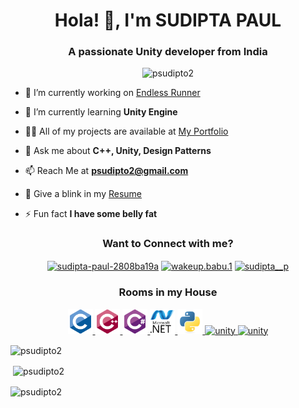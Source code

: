<h1 align="center">Hola! 👋, I'm SUDIPTA PAUL</h1>
<h3 align="center">A passionate Unity developer from India</h3>

<p align="center"> <img src="https://komarev.com/ghpvc/?username=psudipto2&label=Profile%20views&color=0e75b6&style=flat" alt="psudipto2" /> </p>


- 🔭 I’m currently working on [Endless Runner](https://github.com/psudipto2/2D-Endless-Runner)

- 🌱 I’m currently learning **Unity Engine**

- 👨‍💻 All of my projects are available at [My Portfolio](https://psudipto2.wixsite.com/sudiptapaul/game-development)

- 💬 Ask me about **C++, Unity, Design Patterns**

- 📫 Reach Me at **psudipto2@gmail.com**

- 📄 Give a blink in my  [Resume](https://drive.google.com/file/d/1kao8qIl4Hxcw3h5xk88bYS61hxibCOaU/view?usp=sharing)

- ⚡ Fun fact **I have some belly fat**

<h3 align="center">Want to Connect with me?</h3>
<p align="center">
<a href="https://linkedin.com/in/sudipta-paul-2808ba19a" target="blank"><img align="center" src="https://raw.githubusercontent.com/rahuldkjain/github-profile-readme-generator/master/src/images/icons/Social/linked-in-alt.svg" alt="sudipta-paul-2808ba19a" height="30" width="40" /></a>
<a href="https://fb.com/wakeup.babu.1" target="blank"><img align="center" src="https://raw.githubusercontent.com/rahuldkjain/github-profile-readme-generator/master/src/images/icons/Social/facebook.svg" alt="wakeup.babu.1" height="30" width="40" /></a>
<a href="https://instagram.com/sudipta__p" target="blank"><img align="center" src="https://raw.githubusercontent.com/rahuldkjain/github-profile-readme-generator/master/src/images/icons/Social/instagram.svg" alt="sudipta__p" height="30" width="40" /></a>
</p>

<h3 align="center">Rooms in my House</h3>
<p align="Center"> <a href="https://www.cprogramming.com/" target="_blank" rel="noreferrer"> <img src="https://raw.githubusercontent.com/devicons/devicon/master/icons/c/c-original.svg" alt="c" width="40" height="40"/> </a> <a href="https://www.w3schools.com/cpp/" target="_blank" rel="noreferrer"> <img src="https://raw.githubusercontent.com/devicons/devicon/master/icons/cplusplus/cplusplus-original.svg" alt="cplusplus" width="40" height="40"/> </a> <a href="https://www.w3schools.com/cs/" target="_blank" rel="noreferrer"> <img src="https://raw.githubusercontent.com/devicons/devicon/master/icons/csharp/csharp-original.svg" alt="csharp" width="40" height="40"/> </a> <a href="https://dotnet.microsoft.com/" target="_blank" rel="noreferrer"> <img src="https://raw.githubusercontent.com/devicons/devicon/master/icons/dot-net/dot-net-original-wordmark.svg" alt="dotnet" width="40" height="40"/> </a> <a href="https://www.python.org" target="_blank" rel="noreferrer"> <img src="https://raw.githubusercontent.com/devicons/devicon/master/icons/python/python-original.svg" alt="python" width="40" height="40"/> </a> <a href="https://unity.com/" target="_blank" rel="noreferrer"> <img src="https://www.vectorlogo.zone/logos/unity3d/unity3d-icon.svg" alt="unity" width="40" height="40"/> </a> <a href="https://unity.com/" target="_blank" rel="noreferrer"> <img src="https://www.vectorlogo.zone/logos/unity3d/unity3d-icon.svg" alt="unity" width="40" height="40"/> </a> </p>

<p><img align="center" src="https://github-readme-stats.vercel.app/api/top-langs?username=psudipto2&show_icons=true&locale=en&layout=compact&theme=highcontrast" alt="psudipto2" /></p>

<p>&nbsp;<img align="center" src="https://github-readme-stats.vercel.app/api?username=psudipto2&show_icons=true&locale=en&theme=highcontrast" alt="psudipto2" /></p>

<p><img align="center" src="https://github-readme-streak-stats.herokuapp.com/?user=psudipto2&theme=highcontrast" alt="psudipto2" /></p>

